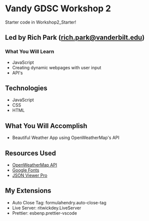 # Vandy GDSC Workshop 2

Starter code in Workshop2_Starter!

## Led by Rich Park (rich.park@vanderbilt.edu)

### What You Will Learn

- JavaScript
- Creating dynamic webpages with user input
- API's

## Technologies

- JavaScript
- CSS
- HTML

## What You Will Accomplish

- Beautiful Weather App using OpenWeatherMap's API

## Resources Used

- [OpenWeatherMap API](https://openweathermap.org/current)
- [Google Fonts](https://fonts.google.com/)
- [JSON Viewer Pro](https://chrome.google.com/webstore/detail/json-viewer-pro/eifflpmocdbdmepbjaopkkhbfmdgijcc?hl=en-US)

## My Extensions

- Auto Close Tag: formulahendry.auto-close-tag
- Live Server: ritwickdey.LiveServer
- Prettier: esbenp.prettier-vscode

